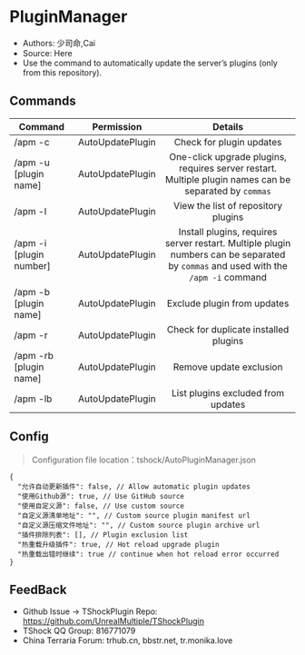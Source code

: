 # PluginManager

- Authors: 少司命,Cai
- Source: Here
- Use the command to automatically update the server’s plugins (only from this repository).

## Commands

| Command                 |        Permission         |                                                               Details                                                                |
|-------------------------| :-----------------: |:------------------------------------------------------------------------------------------------------------------------------------:|
| /apm -c                 | AutoUpdatePlugin   |                                                      	Check for plugin updates                                                       |
| /apm -u [plugin name]   | AutoUpdatePlugin   |               	One-click upgrade plugins, requires server restart. Multiple plugin names can be separated by `commas`                |
| /apm -l                 | AutoUpdatePlugin   |                                                 	View the list of repository plugins                                                 |
| /apm -i [plugin number] | AutoUpdatePlugin   | 	Install plugins, requires server restart. Multiple plugin numbers can be separated by `commas` and used with the `/apm -i` command  |
| /apm -b [plugin name]   | AutoUpdatePlugin   |                                                     	Exclude plugin from updates                                                     |
| /apm -r                 | AutoUpdatePlugin   |                                                     	Check for duplicate installed plugins                                           |
| /apm -rb [plugin name]  | AutoUpdatePlugin   |                                                       Remove update exclusion                                                        |
| /apm -lb                | AutoUpdatePlugin   |                                                  List plugins excluded from updates                                                  |

## Config
> Configuration file location：tshock/AutoPluginManager.json
```json5
{
  "允许自动更新插件": false, // Allow automatic plugin updates
  "使用Github源": true, // Use GitHub source
  "使用自定义源": false, // Use custom source
  "自定义源清单地址": "", // Custom source plugin manifest url
  "自定义源压缩文件地址": "", // Custom source plugin archive url
  "插件排除列表": [], // Plugin exclusion list
  "热重载升级插件": true, // Hot reload upgrade plugin
  "热重载出错时继续": true // continue when hot reload error occurred
}
```

## FeedBack
- Github Issue -> TShockPlugin Repo: https://github.com/UnrealMultiple/TShockPlugin
- TShock QQ Group: 816771079
- China Terraria Forum: trhub.cn, bbstr.net, tr.monika.love
